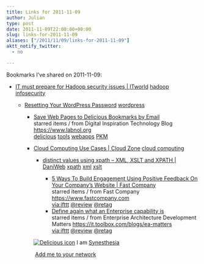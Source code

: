 ```yaml
---
title: Links for 2011-11-09
author: Julian
type: post
date: 2011-11-09T22:00:00+00:00
slug: links-for-2011-11-09 
aliases: ["/2011/11/09/links-for-2011-11-09"]
aktt_notify_twitter:
  - no

---
```

Bookmarks I&#8217;ve shared on 2011-11-09:

  * [IT must prepare for Hadoop security issues | ITworld][1] 
    [hadoop][2] [infosecurity][3] </li> 
    
      * [Resetting Your WordPress Password][4] 
        [wordpress][5] </li> 
        
          * [Save Web Pages to Delicious Bookmarks by Email][6]  
            starred items / from Digital Inspiration Technology Blog https://www.labnol.org  
            [delicious][7] [tools][8] [webapps][9] [PKM][10] 
          * [Cloud Computing Use Cases | Cloud Zone][11] 
            [cloud computing][12] </li> 
            
              * [distinct values using xpath &#8211; XML, XSLT and XPATH | DaniWeb][13] 
                [xpath][14] [xml][15] [xslt][16] </li> 
                
                  * [5 Ways To Build Engagement Using Positive Feedback On Your Company&#8217;s Website | Fast Company][17]  
                    starred items / from Fast Company https://www.fastcompany.com  
                    [via:ifttt][18] [@review][19] [@retag][20] 
                  * [Define again what an Enterprise capability is][21]  
                    starred items / from Enterprise Architecture Development Matters https://it.toolbox.com/blogs/ea-matters  
                    [via:ifttt][18] [@review][19] [@retag][20] </ul> 
                
                <p class="deliciouslink">
                  <a href="https://del.icio.us/synesthesia" title="See all my bookmarks on del.icio.us"><img src="https://www.synesthesia.co.uk/images/deliciousicon.jpg" alt="Delicious icon" /></a>&nbsp;I am <a href="https://del.icio.us/synesthesia" title="See all my bookmarks on del.icio.us">Synesthesia</a>
                </p>
                
                <p class="deliciouslink">
                  <a href="https://del.icio.us/network?add=synesthesia" title="Add me to your del.icio.us network"><img src="https://www.synesthesia.co.uk/images/add.gif" alt="" /></a>&nbsp;<a href="https://del.icio.us/network?add=synesthesia" title="Add me to your del.icio.us network">Add me to your network</a>
                </p>

 [1]: https://www.itworld.com/open-source/222599/it-must-prepare-hadoop-security-issues
 [2]: https://www.delicious.com/synesthesia/hadoop
 [3]: https://www.delicious.com/synesthesia/infosecurity
 [4]: https://codex.wordpress.org/Resetting_Your_Password#Through_phpMyAdmin
 [5]: https://www.delicious.com/synesthesia/wordpress
 [6]: https://www.labnol.org/internet/bookmark-pages-by-email/20353/
 [7]: https://www.delicious.com/synesthesia/delicious
 [8]: https://www.delicious.com/synesthesia/tools
 [9]: https://www.delicious.com/synesthesia/webapps
 [10]: https://www.delicious.com/synesthesia/PKM
 [11]: https://cloud.dzone.com/articles/cloud-computing-use-cases
 [12]: https://www.delicious.com/synesthesia/cloud+computing
 [13]: https://www.daniweb.com/software-development/xml-xslt-and-xpath/threads/392631
 [14]: https://www.delicious.com/synesthesia/xpath
 [15]: https://www.delicious.com/synesthesia/xml
 [16]: https://www.delicious.com/synesthesia/xslt
 [17]: https://www.fastcompany.com/1792748/5-ways-to-use-positive-feedback-to-build-engagement?partner=rss&utm_source=feedburner&utm_medium=feed&utm_campaign=Feed:+fastcompany/headlines+(Fast+Company+Headlines)
 [18]: https://www.delicious.com/synesthesia/via%3Aifttt
 [19]: https://www.delicious.com/synesthesia/%40review
 [20]: https://www.delicious.com/synesthesia/%40retag
 [21]: https://it.toolbox.com/blogs/ea-matters/define-again-what-an-enterprise-capability-is-49125?rss=1